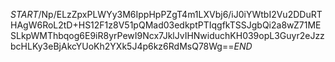 $START$/Np/ELzZpxPLWYy3M6IppHpPZgT4m1LXVbj6/iJ0iYWtbI2Vu2DDuRTHAgW6RoL2tD+HS12F1z8V51pQMad03edkptPTIqgfkTSSJgbQi2a8wZ71MESLkpWMThbqog6E9iR8yrPewI9Ncx7JklJvIHNwiduchKH039opL3Guyr2eJzzbcHLKy3eBjAkcYUoKh2YXk5J4p6kz6RdMsQ78Wg==$END$